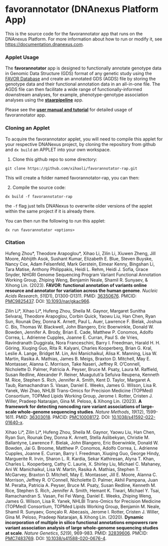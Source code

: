 # favorannotator (DNAnexus Platform App)

This is the source code for the favorannotator app that runs on the DNAnexus Platform.
For more information about how to run or modify it, see
https://documentation.dnanexus.com.

### Applet Usage
The **favorannotator** app is designed to functionally annotate genotype data in Genomic Data Structure (GDS) format of any genetic study using the <a href="https://doi.org/10.7910/DVN/1VGTJI">FAVOR Database</a> and create an annotated GDS (AGDS) file by storing the genotype data and their functional annotation data in an all-in-one file. The AGDS file can then facilitate a wide range of functionally-informed downstream analyses, for example, phenotype-genotype association analyses using the <a href="https://github.com/xihaoli/staarpipeline-rap">**staarpipeline**</a> app.

Please see the <a href="https://tinyurl.com/staarpipeline">**user manual and tutorial**</a> for detailed usage of favorannotator app.

### Cloning an Applet
To acquire the favorannotator applet, you will need to compile this applet for your respective DNANexus project, by cloning the repository from github and `dx build` an APPLET into your own workspace.

1. Clone this github repo to some directory:

```commandline
git clone https://github.com/xihaoli/favorannotator-rap.git
```

This will create a folder named favorannotator-rap, you can then:

2. Compile the source code:

```commandline
dx build -f favorannotator-rap
```

the `-f` flag just tells DNANexus to overwrite older versions of the applet within the same project if it is already there.

You can then run the following to run this applet:

```commandline
dx run favorannotator <options>
```

### Citation
Hufeng Zhou*, Theodore Arapoglou*, Xihao Li, Zilin Li, Xiuwen Zheng, Jill Moore, Abhijith Asok, Sushant Kumar, Elizabeth E. Blue, Steven Buyske, Nancy Cox, Adam Felsenfeld, Mark Gerstein, Eimear Kenny, Bingshan Li, Tara Matise, Anthony Philippakis, Heidi L. Rehm, Heidi J. Sofia, Grace Snyder, NHGRI Genome Sequencing Program Variant Functional Annotation Working Group, Zhiping Weng, Benjamin Neale, Shamil R. Sunyaev, & Xihong Lin. (2023). **FAVOR: functional annotation of variants online resource and annotator for variation across the human genome**. _Nucleic Acids Research_, _51_(D1), D1300-D1311. PMID: <a href="https://www.ncbi.nlm.nih.gov/pubmed/36350676">36350676</a>. PMCID: <a href="https://www.ncbi.nlm.nih.gov/pmc/articles/PMC9825437/">PMC9825437</a>. DOI: <a href="https://doi.org/10.1093/nar/gkac966">10.1093/nar/gkac966</a>.

Zilin Li*, Xihao Li*, Hufeng Zhou, Sheila M. Gaynor, Margaret Sunitha Selvaraj, Theodore Arapoglou, Corbin Quick, Yaowu Liu, Han Chen, Ryan Sun, Rounak Dey, Donna K. Arnett, Paul L. Auer, Lawrence F. Bielak, Joshua C. Bis, Thomas W. Blackwell, John Blangero, Eric Boerwinkle, Donald W. Bowden, Jennifer A. Brody, Brian E. Cade, Matthew P. Conomos, Adolfo Correa, L. Adrienne Cupples, Joanne E. Curran, Paul S. de Vries, Ravindranath Duggirala, Nora Franceschini, Barry I. Freedman, Harald H. H. Göring, Xiuqing Guo, Rita R. Kalyani, Charles Kooperberg, Brian G. Kral, Leslie A. Lange, Bridget M. Lin, Ani Manichaikul, Alisa K. Manning, Lisa W. Martin, Rasika A. Mathias, James B. Meigs, Braxton D. Mitchell, May E. Montasser, Alanna C. Morrison, Take Naseri, Jeffrey R. O’Connell, Nicholette D. Palmer, Patricia A. Peyser, Bruce M. Psaty, Laura M. Raffield, Susan Redline, Alexander P. Reiner, Muagututi’a Sefuiva Reupena, Kenneth M. Rice, Stephen S. Rich, Jennifer A. Smith, Kent D. Taylor, Margaret A. Taub, Ramachandran S. Vasan, Daniel E. Weeks, James G. Wilson, Lisa R. Yanek, Wei Zhao, NHLBI Trans-Omics for Precision Medicine (TOPMed) Consortium, TOPMed Lipids Working Group, Jerome I. Rotter, Cristen J. Willer, Pradeep Natarajan, Gina M. Peloso, & Xihong Lin. (2023). **A framework for detecting noncoding rare variant associations of large-scale whole-genome sequencing studies**. _Nature Methods_, _19_(12), 1599-1611. PMID: <a href="https://www.ncbi.nlm.nih.gov/pubmed/36303018">36303018</a>. PMCID: <a href="https://www.ncbi.nlm.nih.gov/pmc/articles/PMC10008172/">PMC10008172</a>. DOI: <a href="https://doi.org/10.1038/s41592-022-01640-x">10.1038/s41592-022-01640-x</a>.

Xihao Li*, Zilin Li*, Hufeng Zhou, Sheila M. Gaynor, Yaowu Liu, Han Chen, Ryan Sun, Rounak Dey, Donna K. Arnett, Stella Aslibekyan, Christie M. Ballantyne, Lawrence F. Bielak, John Blangero, Eric Boerwinkle, Donald W. Bowden, Jai G. Broome, Matthew P. Conomos, Adolfo Correa, L. Adrienne Cupples, Joanne E. Curran, Barry I. Freedman, Xiuqing Guo, George Hindy, Marguerite R. Irvin, Sharon L. R. Kardia, Sekar Kathiresan, Alyna T. Khan, Charles L. Kooperberg, Cathy C. Laurie, X. Shirley Liu, Michael C. Mahaney, Ani W. Manichaikul, Lisa W. Martin, Rasika A. Mathias, Stephen T. McGarvey, Braxton D. Mitchell, May E. Montasser, Jill E. Moore, Alanna C. Morrison, Jeffrey R. O'Connell, Nicholette D. Palmer, Akhil Pampana, Juan M. Peralta, Patricia A. Peyser, Bruce M. Psaty, Susan Redline, Kenneth M. Rice, Stephen S. Rich, Jennifer A. Smith, Hemant K. Tiwari, Michael Y. Tsai, Ramachandran S. Vasan, Fei Fei Wang, Daniel E. Weeks, Zhiping Weng, James G. Wilson, Lisa R. Yanek, NHLBI Trans-Omics for Precision Medicine (TOPMed) Consortium, TOPMed Lipids Working Group, Benjamin M. Neale, Shamil R. Sunyaev, Gonçalo R. Abecasis, Jerome I. Rotter, Cristen J. Willer, Gina M. Peloso, Pradeep Natarajan, & Xihong Lin. (2020). **Dynamic incorporation of multiple in silico functional annotations empowers rare variant association analysis of large whole-genome sequencing studies at scale**. _Nature Genetics_, _52_(9), 969-983. PMID: <a href="https://www.ncbi.nlm.nih.gov/pubmed/32839606">32839606</a>. PMCID: <a href="https://www.ncbi.nlm.nih.gov/pmc/articles/PMC7483769/">PMC7483769</a>. DOI: <a href="https://doi.org/10.1038/s41588-020-0676-4">10.1038/s41588-020-0676-4</a>.

